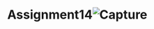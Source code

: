 # Assignment14![Capture](https://user-images.githubusercontent.com/100377681/165599504-2c61d331-4283-424e-ab8d-7059f61d3aed.PNG)
